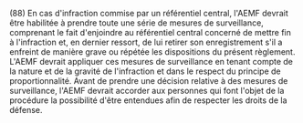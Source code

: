 (88) En cas d'infraction commise par un référentiel central, l'AEMF devrait être habilitée à prendre toute une série de mesures de surveillance, comprenant le fait d'enjoindre au référentiel central concerné de mettre fin à l'infraction et, en dernier ressort, de lui retirer son enregistrement s'il a enfreint de manière grave ou répétée les dispositions du présent règlement. L'AEMF devrait appliquer ces mesures de surveillance en tenant compte de la nature et de la gravité de l'infraction et dans le respect du principe de proportionnalité. Avant de prendre une décision relative à des mesures de surveillance, l'AEMF devrait accorder aux personnes qui font l'objet de la procédure la possibilité d'être entendues afin de respecter les droits de la défense.